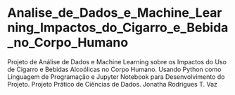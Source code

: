 # Analise_de_Dados_e_Machine_Learning_Impactos_do_Cigarro_e_Bebida_no_Corpo_Humano
Projeto de Análise de Dados e Machine Learning sobre os Impactos do Uso de Cigarro e Bebidas Alcoólicas no Corpo Humano. Usando Python como Linguagem de Programação e Jupyter Notebook para Desenvolvimento do Projeto. Projeto Prático de Ciências de Dados. Jonatha Rodrigues T. Vaz 
